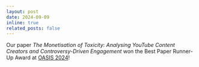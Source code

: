 ```yaml
---
layout: post
date: 2024-09-09
inline: true
related_posts: false
---
```


Our paper *The Monetisation of Toxicity: Analysing YouTube Content Creators and Controversy-Driven Engagement* won the Best Paper Runner-Up Award at [OASIS 2024](https://sites.google.com/unipi.it/oasis2024/home)!
